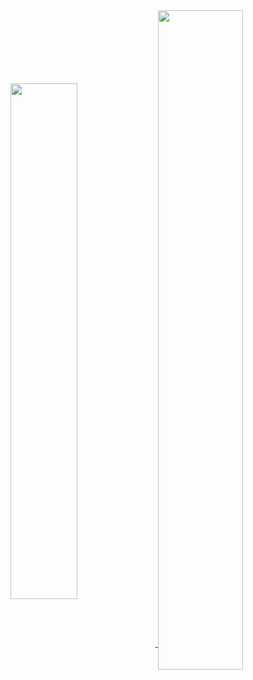 <a href="https://github.com/daniilsimakhin">
    <img 
         align="center" 
         width="46%" 
         src="https://github-readme-stats.vercel.app/api?username=daniilsimakhin&count_private=true&show_icons=true&include_all_commits=true&hide=contribs&custom_title=Stats&line_height=36&theme=onedark&hide_border=true"   
         />
<a href="https://github.com/daniilsimakhin">  
    <img 
         lign="left" 
         width="52%" 
         align="center" 
         src="https://github-readme-streak-stats.herokuapp.com/?user=daniilsimakhin&theme=onedark&hide_border=true" 
         />
</a>
